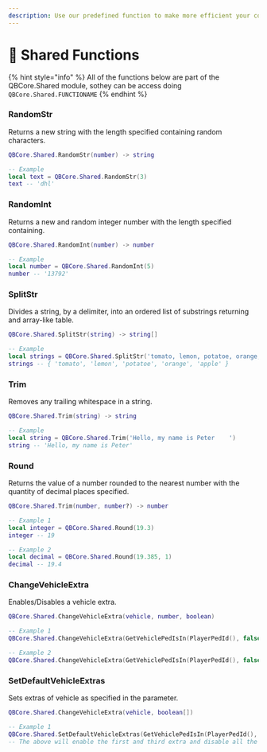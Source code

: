 ```yaml
---
description: Use our predefined function to make more efficient your coding
---
```


# 📜 Shared Functions

{% hint style="info" %}
All of the functions below are part of the QBCore.Shared module, sothey can be access doing `QBCore.Shared.FUNCTIONAME`
{% endhint %}

### RandomStr

Returns a new string with the length specified containing random characters.

```lua
QBCore.Shared.RandomStr(number) -> string
```

```lua
-- Example
local text = QBCore.Shared.RandomStr(3)
text -- 'dhl'
```

### RandomInt

Returns a new and random integer number with the length specified containing.

```lua
QBCore.Shared.RandomInt(number) -> number
```

```lua
-- Example
local number = QBCore.Shared.RandomInt(5)
number -- '13792'
```

### SplitStr

Divides a string, by a delimiter, into an ordered list of substrings returning and array-like table.

```lua
QBCore.Shared.SplitStr(string) -> string[]
```

```lua
-- Example
local strings = QBCore.Shared.SplitStr('tomato, lemon, potatoe, orange, apple')
strings -- { 'tomato', 'lemon', 'potatoe', 'orange', 'apple' }
```

### Trim

Removes any trailing whitespace in a string.

```lua
QBCore.Shared.Trim(string) -> string
```

```lua
-- Example
local string = QBCore.Shared.Trim('Hello, my name is Peter    ')
string -- 'Hello, my name is Peter'
```

### Round

Returns the value of a number rounded to the nearest number with the quantity of decimal places specified.

```lua
QBCore.Shared.Trim(number, number?) -> number
```

```lua
-- Example 1
local integer = QBCore.Shared.Round(19.3)
integer -- 19

-- Example 2
local decimal = QBCore.Shared.Round(19.385, 1)
decimal -- 19.4
```

### ChangeVehicleExtra

Enables/Disables a vehicle extra.

```lua
QBCore.Shared.ChangeVehicleExtra(vehicle, number, boolean)
```

```lua
-- Example 1
QBCore.Shared.ChangeVehicleExtra(GetVehiclePedIsIn(PlayerPedId(), false), 1, true)

-- Example 2
QBCore.Shared.ChangeVehicleExtra(GetVehiclePedIsIn(PlayerPedId(), false), 3, false)
```

### SetDefaultVehicleExtras

Sets extras of vehicle as specified in the parameter.

```lua
QBCore.Shared.ChangeVehicleExtra(vehicle, boolean[])
```

```lua
-- Example 1
QBCore.Shared.SetDefaultVehicleExtras(GetVehiclePedIsIn(PlayerPedId(), false), { true, false, true})
-- The above will enable the first and third extra and disable all the others
```
